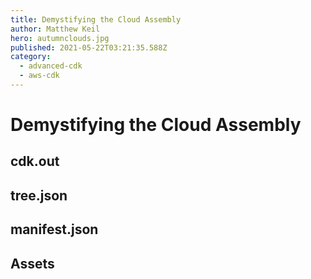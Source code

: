 ```yaml
---
title: Demystifying the Cloud Assembly
author: Matthew Keil
hero: autumnclouds.jpg
published: 2021-05-22T03:21:35.588Z
category:
  - advanced-cdk
  - aws-cdk
---
```


# Demystifying the Cloud Assembly

## cdk.out

## tree.json

## manifest.json

## Assets
